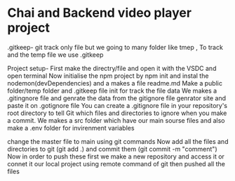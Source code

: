 # Chai and Backend video player project

.gitkeep- git track only file but we going to many folder like tmep , To track and the temp file we use .gitkeep

Project setup-
First make the directry/file and open it with the VSDC and open terminal
Now initialise the npm project by npm init and instal the nodemon(devDependencies) and a makes a file readme.md
Make a public folder/temp folder and .gitkeep file init for track the file data
We makes a .gitingnore file and genrate the data from the gitignore file genrator site and paste it on .gotignore file 
You can create a .gitignore file in your repository's root directory to tell Git which files and directories to ignore when you make a commit. 
We makes a src folder which have our main sourse files and also make a .env folder for invirenment variables

change the master file to main using git commands
Now add all the files and directories to git (git add .) and commit them (git commit -m "comment")
Now in order to push these first we make a new repository and access it or connet it our local project using remote command of git then pushed all the files 
